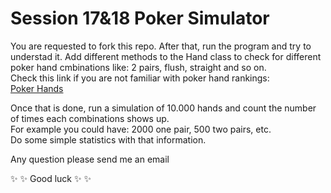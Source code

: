 # Session 17&18 Poker Simulator
You are requested to fork this repo. After that, run the program and try to understad it.
Add different methods to the Hand class to check for different poker hand cmbinations like: 2 pairs, flush, straight and so on.  
Check this link if you are not familiar with poker hand rankings:  
[Poker Hands](https://www.cardplayer.com/rules-of-poker/hand-rankings)  

Once that is done, run a simulation of 10.000 hands and count the number of times each combinations shows up.  
For example you could have: 2000 one pair, 500 two pairs, etc.  
Do some simple statistics with that information.  

Any question please send me an email

:sparkles: :sparkles: Good luck :sparkles: :sparkles:
